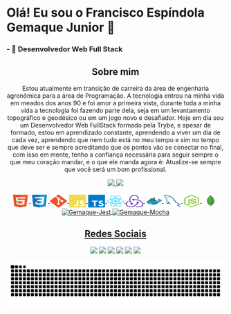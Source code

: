 # Olá! Eu sou o Francisco Espíndola Gemaque Junior 👋

### - 🔭 Desenvolvedor Web Full Stack

<div align="center">
<h2 align="center">Sobre mim</h2>
  
Estou atualmente em transição de carreira da área de engenharia agronômica para a área de Programação. A tecnologia entrou na minha vida em meados dos anos 90 e foi amor a primeira vista, durante toda a minha vida a tecnologia foi fazendo parte dela, seja em um levantamento topográfico e geodésico ou em um jogo novo e desafiador. Hoje em dia sou um Desenvolvedor Web FullStack formado pela Trybe, e apesar de formado, estou em aprendizado constante, aprendendo a viver um dia de cada vez, aprendendo que nem tudo está no meu tempo e sim no tempo que deve ser e sempre acreditando que os pontos vão se conectar no final, com isso em mente, tenho a confiança necessária para seguir sempre o que meu coração mandar, e o que ele manda agora é: Atualize-se sempre que você será um bom profissional.

</div>

<div align="center">
<a href="https://github.com/gemaquejr">
<img height="165em" src="https://github-readme-stats.vercel.app/api?username=gemaquejr&show_icons=true&theme=react&include_all_commits=true&count_private=true"/>
<img height="165em" src="https://github-readme-stats.vercel.app/api/top-langs/?username=gemaquejr&layout=compact&langs_count=16&theme=react"/>
</div>

<div style="display: inline_block" align="center"><br>
<img align="center" alt="Gemaque-HTML" height="30" width="40" src="https://raw.githubusercontent.com/devicons/devicon/master/icons/html5/html5-original.svg">
<img align="center" alt="Gemaque-CSS" height="30" width="40" src="https://raw.githubusercontent.com/devicons/devicon/master/icons/css3/css3-original.svg">
<img align="center" alt="Gemaque-Git" height="30" width="40" src="https://raw.githubusercontent.com/devicons/devicon/master/icons/git/git-original.svg">
<img align="center" alt="Gemaque-Js" height="30" width="40" src="https://raw.githubusercontent.com/devicons/devicon/master/icons/javascript/javascript-plain.svg">
<img align="center" alt="Gemaque-Ts" height="30" width="40" src="https://raw.githubusercontent.com/devicons/devicon/master/icons/typescript/typescript-plain.svg">
<img align="center" alt="Gemaque-React" height="30" width="40" src="https://raw.githubusercontent.com/devicons/devicon/master/icons/react/react-original.svg">
<img align="center" alt="Gemaque-Redux" height="30" width="40" src="https://raw.githubusercontent.com/devicons/devicon/master/icons/redux/redux-original.svg">
<img align="center" alt="Gemaque-Docker" height="30" width="40" src="https://raw.githubusercontent.com/devicons/devicon/master/icons/docker/docker-original.svg">
<img align="center" alt="Gemaque-MYSQL" height="30" width="40" src="https://raw.githubusercontent.com/devicons/devicon/master/icons/mysql/mysql-original.svg">
<img align="center" alt="Gemaque-NodeJs" height="30" width="40" src="https://raw.githubusercontent.com/devicons/devicon/master/icons/nodejs/nodejs-original.svg">
<img align="center" alt="Gemaque-MongoDB" height="30" width="40" src="https://raw.githubusercontent.com/devicons/devicon/master/icons/mongodb/mongodb-original.svg">
<img align="center" alt="Gemaque-Jest" height="30" width="40" src="https://cdn.jsdelivr.net/gh/devicons/devicon/icons/jest/jest-plain.svg">
<img align="center" alt="Gemaque-Mocha" height="30" width="40" src="https://cdn.jsdelivr.net/gh/devicons/devicon/icons/mocha/mocha-plain.svg">
</div>

<h2 align="center">Redes Sociais</h2>

<div align="center">
<a href="https://linkedin.com/in/gemaquejr" target="_blank"><img src="https://img.shields.io/badge/-LinkedIn-%230077B5?style=for-the-badge&logo=instagram&logoColor=white" target="_blank"></a>
<a href="mailto:gemaquejr@hotmail.com"><img src="https://img.shields.io/badge/-Outlook-%23333?style=for-the-badge&logo=instagram&logoColor=white" target="_blank"></a>
<a href="https://portfolio-gemaquejr.netlify.app" target="_blank"><img src="https://img.shields.io/badge/-Portifolio-2F4F4F?style=for-the-badge&logo=portifolio&logoColor=white" target="_blank"></a>
<a href="https://instagram.com/gemaquejr81" target="_blank"><img src="https://img.shields.io/badge/-Instagram-025E8C?style=for-the-badge&logo=instagram&logoColor=white" target="_blank"></a>
<a href="https://facebook.com/gemaque.junior.9/" target="_blank"><img src="https://img.shields.io/badge/-Facebook-4285F4?style=for-the-badge&logo=instagram&logoColor=white" target="_blank"></a>
<a href="https://beacons.ai/gemaquejr" target="_blank"><img src="https://img.shields.io/badge/-Beacons-2F4F4F?style=for-the-badge&logo=beacons&logoColor=white" target="_blank"></a>

![Snake animation](https://github.com/gemaquejr/gemaquejr/blob/output/github-contribution-grid-snake.svg)

</div>
